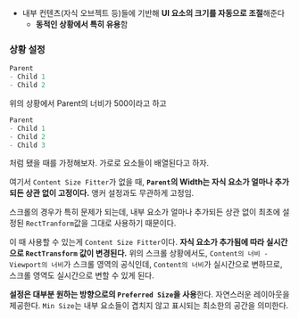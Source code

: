 - 내부 컨텐츠(자식 오브젝트 등)들에 기반해 **UI 요소의 크기를 자동으로 조절**해준다
	- **동적인 상황에서 특히 유용**함

### 상황 설정
```cs
Parent
- Child 1
- Child 2
```
위의 상황에서 Parent의 너비가 500이라고 하고

```cs
Parent
- Child 1
- Child 2
- Child 3
```
처럼 됐을 때를 가정해보자. 가로로 요소들이 배열된다고 하자.

여기서 `Content Size Fitter`가 없을 때, **`Parent`의 Width는 자식 요소가 얼마나 추가되든 상관 없이 고정이다.** 앵커 설정과도 무관하게 고정임.

스크롤의 경우가 특히 문제가 되는데, 내부 요소가 얼마나 추가되든 상관 없이 최초에 설정된 `RectTranform`값을 그대로 사용하기 때문이다. 

이 때 사용할 수 있는게 `Content Size Fitter`이다. **자식 요소가 추가됨에 따라 실시간으로 `RectTransform` 값이 변경된다.** 위의 스크롤 상황에서도, `Content의 너비 - Viewport의 너비`가 스크롤 영역의 공식인데, `Content의 너비`가 실시간으로 변하므로, 스크롤 영역도 실시간으로 변할 수 있게 된다.

**설정은 대부분 원하는 방향으로의 `Preferred Size`을 사용**한다. 자연스러운 레이아웃을 제공한다.  `Min Size`는 내부 요소들이 겹치지 않고 표시되는 최소한의 공간을 의미한다.






